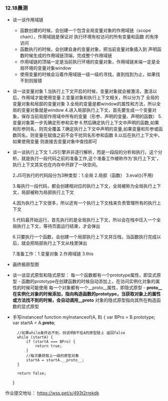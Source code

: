 ### 12.18晨测
- 谈一谈作用域链
    - 函数创建的时候，会创建一个包含全局变量对象的作用域链（scope chain），作用域链是保证对 执行环境有权访问的所有变量和函数 的有序访问
    - 函数执行的时候，会创建自身的变量对象，把当前变量对象插入到 声明函数时候生成的作用域链顶端，完成整个作用域链
    - 作用域链的顶端一定是当前执行环境的变量对象，作用域链末端一定是全局环境的变量对象window
    - 使用变量的时候会沿着作用域链一级一级的寻找，直到找到为止，如果找不到则报错

- 谈一谈变量对象
    1.当执行上下文开启的时候，变量对象就会被激活，激活以后，作用域才能使用变量
    2.变量对象和执行上下文相关，所以分为了 全局的变量对象和局部的变量对象
    3.全局的变量是都window的属性和方法，所以全局的变量对象就是window
    4.进入局部执行上下文，首先要生成一个变量对象，保存当前局部作用域中所有的变量（形参、声明的变量、声明的函数）
    5.变量对象第一步先确定形参和实参
    6.然后确定执行上下文中声明的函数,如果和形参同名，则完全覆盖
    7.确定执行上下文中声明的变量,如果变量和形参或函数同名，则变量在赋值之前不会干扰同名形参和函数
    8.以后在执行上下文中，如果使用变量 则直接去变量对象中查找即可

- 谈一谈执行上下文
    1.JS引擎并非逐行解析，而是一段段的分析和执行。这个分析，就是执行一段代码之前的准备工作,这个准备工作被称作为'执行上下文'，执行上下文其实也在内存中开辟了一块空间。
                
    2.JS可执行的代码段分为3种类型：1.全局 2.局部（函数） 3.eval()(不用)

    3.每执行一段代码，都会创建相对应的执行上下文，全局被称为全局执行上下文，局部被称为局部执行上下文

    4.因为执行上下文很多，所以还有一个执行上下文栈来负责管理所有的执行上下文

    5.代码最开始运行，首先执行的是全局执行上下文，所以会在栈中压入一个全局执行上下文，等待页面运行结束，才会弹出

    6.只要执行一个函数，会创建一个局部执行上下文并压栈，当函数执行完成以后，就会把局部执行上下文从栈里弹出

    7.准备工作：1.变量对象  2.作用域链  3.this

- 画终极原型图

- 谈一谈显式原型和隐式原型：
    每一个函数都有一个prototype属性，即显式原型
        - 函数的prototype在创建函数的时候自动添加上，在访问实例化对象的属性的时候可能使用
    每一个对象都有一个__proto__属性，即隐式原型
        - __proto__在实例化对象的时候添加，指向构造函数的prototype，当获取对象上的属性或方法找不到的时候，会自动调用__proto__
    对象的隐式原型指向其所在构造函数的显式原型

- 手写instanceof
    function myInstanceof(A, B) {
        var BPro = B.prototype;
        var startA = A.__proto__;

        //如果while条件达不到，则说明B不在A的原型链上 返回false
        while (startA) {
            if (startA === BPro) {
                return true;
            }
            //每次要获取上一级的原型对象
            startA = startA.__proto__;
        }

        return false;
    }


作业提交地址：
https://wss.pet/s/493t2rrekdk